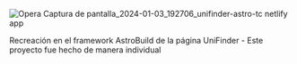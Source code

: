 ![Opera Captura de pantalla_2024-01-03_192706_unifinder-astro-tc netlify app](https://github.com/TeGsOg1/UniFinder-Astro/assets/137315681/a91bbe3c-3630-47f7-bdf3-41140867c348)

Recreación en el framework AstroBuild de la página UniFinder - Este proyecto fue hecho de manera individual
